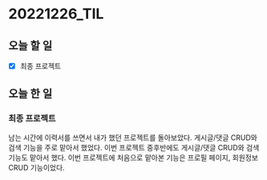 # 20221226_TIL

## 오늘 할 일
- [X] 최종 프로젝트

## 오늘 한 일
### 최종 프로젝트
남는 시간에 이력서를 쓰면서 내가 했던 프로젝트를 돌아보았다.
게시글/댓글 CRUD와 검색 기능을 주로 맡아서 했었다.
이번 프로젝트 중후반에도 게시글/댓글 CRUD와 검색 기능도 맡아서 했다.
이번 프로젝트에 처음으로 맡아본 기능은 프로필 페이지, 회원정보 CRUD 기능이었다.
